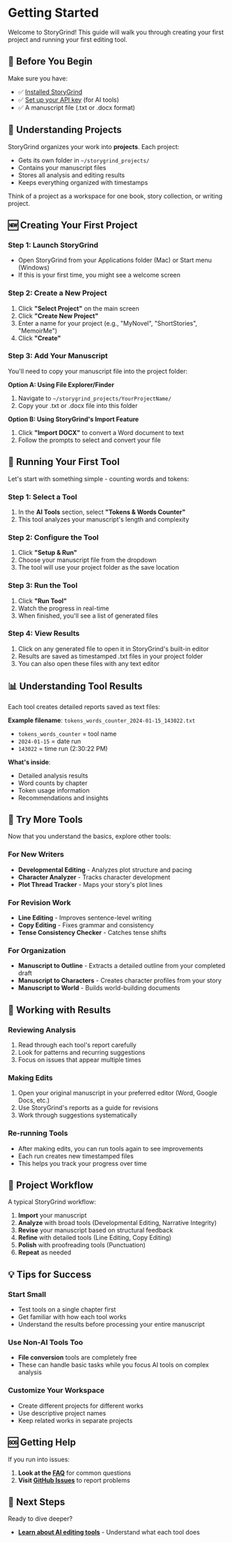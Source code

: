 # Getting Started

Welcome to StoryGrind! This guide will walk you through creating your first project and running your first editing tool.

## 🎯 Before You Begin

Make sure you have:
- ✅ [Installed StoryGrind](Installation-Guide)
- ✅ [Set up your API key](API-Setup-Guide) (for AI tools)
- ✅ A manuscript file (.txt or .docx format)

## 📁 Understanding Projects

StoryGrind organizes your work into **projects**. Each project:
- Gets its own folder in `~/storygrind_projects/`
- Contains your manuscript files
- Stores all analysis and editing results
- Keeps everything organized with timestamps

Think of a project as a workspace for one book, story collection, or writing project.

## 🆕 Creating Your First Project

### Step 1: Launch StoryGrind
- Open StoryGrind from your Applications folder (Mac) or Start menu (Windows)
- If this is your first time, you might see a welcome screen

### Step 2: Create a New Project
1. Click **"Select Project"** on the main screen
2. Click **"Create New Project"**
3. Enter a name for your project (e.g., "MyNovel", "ShortStories", "MemoirMe")
4. Click **"Create"**

### Step 3: Add Your Manuscript
You'll need to copy your manuscript file into the project folder:

**Option A: Using File Explorer/Finder**
1. Navigate to `~/storygrind_projects/YourProjectName/`
2. Copy your .txt or .docx file into this folder

**Option B: Using StoryGrind's Import Feature**
1. Click **"Import DOCX"** to convert a Word document to text
2. Follow the prompts to select and convert your file

## 🔧 Running Your First Tool

Let's start with something simple - counting words and tokens:

### Step 1: Select a Tool
1. In the **AI Tools** section, select **"Tokens & Words Counter"**
2. This tool analyzes your manuscript's length and complexity

### Step 2: Configure the Tool
1. Click **"Setup & Run"**
2. Choose your manuscript file from the dropdown
3. The tool will use your project folder as the save location

### Step 3: Run the Tool
1. Click **"Run Tool"**
2. Watch the progress in real-time
3. When finished, you'll see a list of generated files

### Step 4: View Results
1. Click on any generated file to open it in StoryGrind's built-in editor
2. Results are saved as timestamped .txt files in your project folder
3. You can also open these files with any text editor

## 📊 Understanding Tool Results

Each tool creates detailed reports saved as text files:

**Example filename**: `tokens_words_counter_2024-01-15_143022.txt`
- `tokens_words_counter` = tool name
- `2024-01-15` = date run
- `143022` = time run (2:30:22 PM)

**What's inside**:
- Detailed analysis results
- Word counts by chapter
- Token usage information
- Recommendations and insights

## 🎨 Try More Tools

Now that you understand the basics, explore other tools:

### For New Writers
- **Developmental Editing** - Analyzes plot structure and pacing
- **Character Analyzer** - Tracks character development
- **Plot Thread Tracker** - Maps your story's plot lines

### For Revision Work
- **Line Editing** - Improves sentence-level writing
- **Copy Editing** - Fixes grammar and consistency
- **Tense Consistency Checker** - Catches tense shifts

### For Organization
- **Manuscript to Outline** - Extracts a detailed outline from your completed draft
- **Manuscript to Characters** - Creates character profiles from your story
- **Manuscript to World** - Builds world-building documents

## 📝 Working with Results

### Reviewing Analysis
1. Read through each tool's report carefully
2. Look for patterns and recurring suggestions
3. Focus on issues that appear multiple times

### Making Edits
1. Open your original manuscript in your preferred editor (Word, Google Docs, etc.)
2. Use StoryGrind's reports as a guide for revisions
3. Work through suggestions systematically

### Re-running Tools
- After making edits, you can run tools again to see improvements
- Each run creates new timestamped files
- This helps you track your progress over time

## 🔄 Project Workflow

A typical StoryGrind workflow:

1. **Import** your manuscript
2. **Analyze** with broad tools (Developmental Editing, Narrative Integrity)
3. **Revise** your manuscript based on structural feedback
4. **Refine** with detailed tools (Line Editing, Copy Editing)
5. **Polish** with proofreading tools (Punctuation)
6. **Repeat** as needed

## 💡 Tips for Success

### Start Small
- Test tools on a single chapter first
- Get familiar with how each tool works
- Understand the results before processing your entire manuscript

### Use Non-AI Tools Too
- **File conversion** tools are completely free
- These can handle basic tasks while you focus AI tools on complex analysis

### Customize Your Workspace
- Create different projects for different works
- Use descriptive project names
- Keep related works in separate projects

## 🆘 Getting Help

If you run into issues:

1. **Look at the [FAQ](FAQ)** for common questions
2. **Visit [GitHub Issues](https://github.com/cleesmith/storygrind/issues)** to report problems

## 🎯 Next Steps

Ready to dive deeper?

- **[Learn about AI editing tools](AI-Editing-Tools)** - Understand what each tool does

